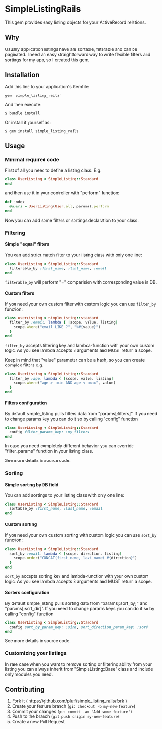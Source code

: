 # SimpleListingRails

This gem provides easy listing objects for your ActiveRecord relations.

## Why

Usually application listings have are sortable, filterable and can be paginated.
I need an easy straightforward way to write flexible filters and sortings for my app, so I created this gem.

## Installation

Add this line to your application's Gemfile:

    gem 'simple_listing_rails'

And then execute:

    $ bundle install

Or install it yourself as:

    $ gem install simple_listing_rails

## Usage

### Minimal required code

First of all you need to define a listing class. E.g.

```ruby
class UserListing < SimpleListing::Standard
end
```

and then use it in your controller with "perform" function:

```ruby
def index
  @users = UserListing(User.all, params).perform
end
```

Now you can add some filters or sortings declaration to your class.

### Filtering

#### Simple "equal" filters

You can add strict match filter to your listing class with only one line:

```ruby
class UserListing < SimpleListing::Standard
  filterable_by :first_name, :last_name, :email
end
```

`filterable_by` will perform "=" comparision with corresponding value in DB.

#### Custom filters

If you need your own custom filter with custom logic you can use `filter_by` function:

```ruby
class UserListing < SimpleListing::Standard
  filter_by :email, lambda { |scope, value, listing|
    scope.where("email LIKE ?", "%#{value}")
  }
end
```

`filter_by` accepts filtering key and lambda-function with your own custom logic. As you see lambda accepts 3 arguments and MUST return a scope.

Keep in mind that "value" parameter can be a hash, so you can create complex filters e.g.:

```ruby
class UserListing < SimpleListing::Standard
  filter_by :age, lambda { |scope, value, listing|
    scope.where("age > :min AND age < :max", value)
  }
end
```

#### Filters configuration

By default simple_listing pulls filters data from "params[:filters]".
If you need to change params key you can do it so by calling "config" function

```ruby
class UserListing < SimpleListing::Standard
  config filter_params_key: :my_filters
end
```

In case you need completely different behavior you can override "filter_params" function in your listing class.

See more details in source code.

### Sorting

#### Simple sorting by DB field

You can add sortings to your listing class with only one line:

```ruby
class UserListing < SimpleListing::Standard
  sortable_by :first_name, :last_name, :email
end
```

#### Custom sorting

If you need your own custom sorting with custom logic you can use `sort_by` function:

```ruby
class UserListing < SimpleListing::Standard
  sort_by :email, lambda { |scope, direction, listing|
    scope.order("CONCAT(first_name, last_name) #{direction}")
  }
end
```

`sort_by` accepts sorting key and lambda-function with your own custom logic. As you see lambda accepts 3 arguments and MUST return a scope.

#### Sorters configuration

By default simple_listing pulls sorting data from "params[:sort_by]" and "params[:sort_dir]".
If you need to change params keys you can do it so by calling "config" function

```ruby
class UserListing < SimpleListing::Standard
  config sort_by_param_key: :sind, sort_direction_param_key: :sord
end
```

See more details in source code.

### Customizing your listings

In rare case when you want to remove sorting or filtering ability from your listing
you can always inherit from "SimpleListing::Base" class and include only modules you need.

## Contributing

1. Fork it ( https://github.com/pluff/simple_listing_rails/fork )
2. Create your feature branch (`git checkout -b my-new-feature`)
3. Commit your changes (`git commit -am 'Add some feature'`)
4. Push to the branch (`git push origin my-new-feature`)
5. Create a new Pull Request



